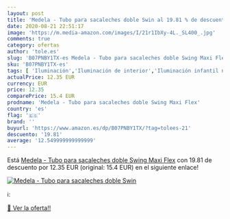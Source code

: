 ```yaml
---
layout: post
title: 'Medela - Tubo para sacaleches doble Swin al 19.81 % de descuento'
date: 2020-08-21 22:51:17
image: 'https://m.media-amazon.com/images/I/21r1IbXy-4L._SL400_.jpg'
comments: true
category: ofertas
author: 'tole.es'
slug: 'B07PNBY1TX-es Medela - Tubo para sacaleches doble Swing Maxi Flex'
sku: 'B07PNBY1TX-es'
tags: [ 'Iluminación','Iluminación de interior','Iluminación infantil nocturna','Lámparas e iluminación infantil','medela','sacaleches', ]
actualPrice: 12.35 EUR
currency: EUR
price: 12.35
comparePrice: 15.4 EUR
prodname: 'Medela - Tubo para sacaleches doble Swing Maxi Flex'
country: 'es'
flag: '🇪🇸'
brand: ''
buyurl: 'https://www.amazon.es/dp/B07PNBY1TX/?tag=tolees-21'
descuento: '19.81'
average: '12.549999999999999'
---
```


Está [Medela - Tubo para sacaleches doble Swing Maxi Flex](https://www.amazon.es/dp/B07PNBY1TX/?tag=tolees-21) con 19.81 de descuento por 12.35 EUR (original: 15.4 EUR) en el siguiente enlace!

[![Medela - Tubo para sacaleches doble Swin](https://m.media-amazon.com/images/I/21r1IbXy-4L._SL400_.jpg)](https://www.amazon.es/dp/B07PNBY1TX/?tag=tolees-21)

ℹ️:


[🛒 Ver la oferta!!](https://www.amazon.es/dp/B07PNBY1TX/?tag=tolees-21)
